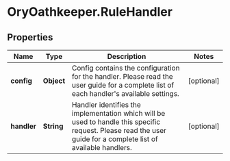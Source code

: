 # OryOathkeeper.RuleHandler

## Properties

| Name        | Type       | Description                                                                                                                                                     | Notes      |
| ----------- | ---------- | --------------------------------------------------------------------------------------------------------------------------------------------------------------- | ---------- |
| **config**  | **Object** | Config contains the configuration for the handler. Please read the user guide for a complete list of each handler&#39;s available settings.                     | [optional] |
| **handler** | **String** | Handler identifies the implementation which will be used to handle this specific request. Please read the user guide for a complete list of available handlers. | [optional] |
